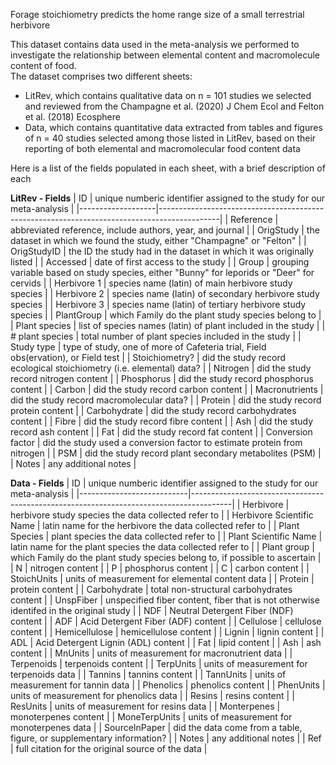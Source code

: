 Forage stoichiometry predicts the home range size of a small terrestrial herbivore	
	
This dataset contains data used in the meta-analysis we performed to investigate the relationship between elemental content and macromolecule content of food.	
The dataset comprises two different sheets:	
* LitRev, which contains qualitative data on n = 101 studies we selected and reviewed from the Champagne et al. (2020) J Chem Ecol and Felton et al. (2018) Ecosphere	
* Data, which contains quantitative data extracted from tables and figures of n = 40 studies selected among those listed in LitRev, based on their reporting of both elemental and macromolecular food content data	
	
Here is a list of the fields populated in each sheet, with a brief description of each	
	
**LitRev - Fields**	
| ID                | unique numberic identifier assigned to the study for our meta-analysis                      |
|-------------------|---------------------------------------------------------------------------------------------|
| Reference         | abbreviated reference, include authors, year, and journal                                   |
| OrigStudy         | the dataset in which we found the study, either "Champagne" or "Felton"                     |
| OrigStudyID       | the ID the study had in the dataset in which it was originally listed                       |
| Accessed          | date of first access to the study                                                           |
| Group             | grouping variable based on study species, either "Bunny" for leporids or "Deer" for cervids |
| Herbivore 1       | species name (latin) of main herbivore study species                                        |
| Herbivore 2       | species name (latin) of secondary herbivore study species                                   |
| Herbivore 3       | species name (latin) of tertiary herbivore study species                                    |
| PlantGroup        | which Family do the plant study species belong to                                           |
| Plant species     | list of species names (latin) of plant included in the study                                |
| # plant species   | total number of plant species included in the study                                         |
| Study type        | type of study, one of more of Cafeteria trial, Field obs(ervation), or Field test           |
| Stoichiometry?    | did the study record ecological stoichiometry (i.e. elemental) data?                        |
| Nitrogen          | did the study record nitrogen content                                                       |
| Phosphorus        | did the study record phosphorus content                                                     |
| Carbon            | did the study record carbon content                                                         |
| Macronutrients    | did the study record macromolecular data?                                                   |
| Protein           | did the study record protein content                                                        |
| Carbohydrate      | did the study record carbohydrates content                                                  |
| Fibre             | did the study record fibre content                                                          |
| Ash               | did the study record ash content                                                            |
| Fat               | did the study record fat content                                                            |
| Conversion factor | did the study used a conversion factor to estimate protein from nitrogen                    |
| PSM               | did the study record plant secondary metabolites (PSM)                                      |
| Notes             | any additional notes                                                                        |
	
**Data - Fields**
| ID                        | unique numberic identifier assigned to the study for our meta-analysis                 |
|---------------------------|----------------------------------------------------------------------------------------|
| Herbivore                 | herbivore study species the data collected refer to                                    |
| Herbivore Scientific Name | latin name for the herbivore the data collected refer to                               |
| Plant Species             | plant species the data collected refer to                                              |
| Plant Scientific Name     | latin name for the plant species the data collected refer to                           |
| Plant group               | which Family do the plant study species belong to, if possible to ascertain            |
| N                         | nitrogen content                                                                       |
| P                         | phosphorus content                                                                     |
| C                         | carbon content                                                                         |
| StoichUnits               | units of measurement for elemental content data                                        |
| Protein                   | protein content                                                                        |
| Carbohydrate              | total non-structural carbohydrates content                                             |
| UnspFiber                 | unspecified fiber content, fiber that is not otherwise identifed in the original study |
| NDF                       | Neutral Detergent Fiber (NDF) content                                                  |
| ADF                       | Acid Detergent Fiber (ADF) content                                                     |
| Cellulose                 | cellulose content                                                                      |
| Hemicellulose             | hemicellulose content                                                                  |
| Lignin                    | lignin content                                                                         |
| ADL                       | Acid Detergent Lignin (ADL) content                                                    |
| Fat                       | lipid content                                                                          |
| Ash                       | ash content                                                                            |
| MnUnits                   | units of measurement for macronutrient data                                            |
| Terpenoids                | terpenoids content                                                                     |
| TerpUnits                 | units of measurement for terpenoids data                                               |
| Tannins                   | tannins content                                                                        |
| TannUnits                 | units of measurement for tannin data                                                   |
| Phenolics                 | phenolics content                                                                      |
| PhenUnits                 | units of measurement for phenolics data                                                |
| Resins                    | resins content                                                                         |
| ResUnits                  | units of measurement for resins data                                                   |
| Monterpenes               | monoterpenes content                                                                   |
| MoneTerpUnits             | units of measurement for monoterpenes data                                             |
| SourceInPaper             | did the data come from a table, figure, or supplementary information?                  |
| Notes                     | any additional notes                                                                   |
| Ref                       | full citation for the original source of the data                                      |